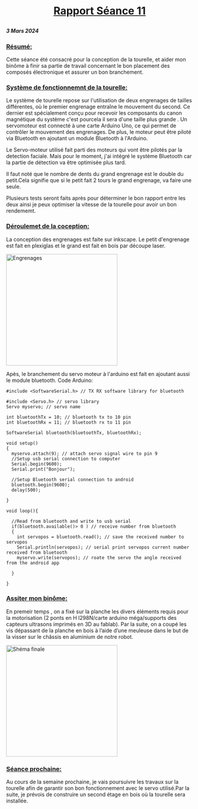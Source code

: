 # <p align="center"><ins> Rapport Séance 11
##### 3 Mars 2024
### <ins>Résumé:
Cette séance été consacré pour la conception de la tourelle, et aider mon binôme à finir sa partie de travail concernant le bon placement des composés électronique et assurer un bon branchement.


### <ins> Système de fonctionnemnt de la tourelle:

Le système de tourelle repose sur l'utilisation de deux engrenages de tailles différentes, où le premier engrenage entraîne le mouvement du second. Ce dernier est spécialement conçu pour recevoir les composants du canon magnétique du système c'est pourcela il sera d'une taille plus grande . Un servomoteur est connecté à une carte Arduino Uno, ce qui permet de contrôler le mouvement des engrenages. De plus, le moteur peut être piloté via Bluetooth en ajoutant un module Bluetooth à l'Arduino.

Le Servo-moteur utilisé fait parti des moteurs qui vont être pilotés par la detection faciale.
Mais pour le moment, j'ai intégré le système Bluetooth car la partie de détection va être optimisée plus tard.

Il faut noté que le nombre de dents du grand engrenage est le double du petit.Cela signifie que si le petit fait 2 tours le grand engrenage, va faire une seule.

Plusieurs tests seront faits après pour déterminer le bon rapport entre les deux ainsi je peux optimiser la vitesse de la tourelle pour avoir un bon rendememt. 

### <ins>Déroulemet de la coception:

La conception des engrenages est faite sur inkscape.
Le petit d'engrenage est fait en plexiglas et le grand est fait en bois par découpe laser.


<img src="https://github.com/YoussefMiriXX/Militech-Project/blob/8ccb46a0ad9631af09e1d11dbcabbe0421302e2d/Youssef%20Miri/Images/Mod%C3%A8le.png" width="300" alt="Engrenages">

Apès, le branchement du servo moteur à l'arduino est fait en ajoutant aussi le module bluetooth.
Code Arduino:

```
#include <SoftwareSerial.h> // TX RX software library for bluetooth

#include <Servo.h> // servo library 
Servo myservo; // servo name

int bluetoothTx = 10; // bluetooth tx to 10 pin
int bluetoothRx = 11; // bluetooth rx to 11 pin

SoftwareSerial bluetooth(bluetoothTx, bluetoothRx);

void setup()
{
  myservo.attach(9); // attach servo signal wire to pin 9
  //Setup usb serial connection to computer
  Serial.begin(9600);
  Serial.print("Bonjour");

  //Setup Bluetooth serial connection to android
  bluetooth.begin(9600);
  delay(500);

}

void loop(){

  //Read from bluetooth and write to usb serial
  if(bluetooth.available()> 0 ) // receive number from bluetooth
  {
    int servopos = bluetooth.read(); // save the received number to servopos
    Serial.println(servopos); // serial print servopos current number received from bluetooth
    myservo.write(servopos); // roate the servo the angle received from the android app
  
  }

}
```

### <ins> Assiter mon binôme:

En premeir temps , on a fixé sur la planche les divers éléments requis pour la motorisation (2 ponts en H l298N/carte arduino méga/supports des capteurs ultrasons imprimés en 3D au fablab).
Par la suite, on a coupé les vis dépassant de la planche en bois à l’aide d’une meuleuse
dans le but de la visser sur le châssis en aluminium de notre robot.

<img src="https://github.com/YoussefMiriXX/Militech-Project/blob/8ccb46a0ad9631af09e1d11dbcabbe0421302e2d/Youssef%20Miri/Images/Mod%C3%A8le.png" width="300" alt="Shéma finale">

### <ins>Séance prochaine:
Au cours de la semaine prochaine, je vais poursuivre les travaux sur la tourelle afin de garantir son bon fonctionnement avec le servo utilisé.Par la suite, je prévois de construire un second étage en bois où la tourelle sera installée. 
